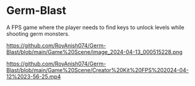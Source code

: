 # Germ-Blast
A FPS game  where the player needs to find keys to unlock levels while shooting germ monsters.

https://github.com/RoyAnish074/Germ-Blast/blob/main/Game%20Scene/image_2024-04-13_000515228.png

https://github.com/RoyAnish074/Germ-Blast/blob/main/Game%20Scene/Creator%20Kit%20FPS%202024-04-12%2023-56-25.mp4
